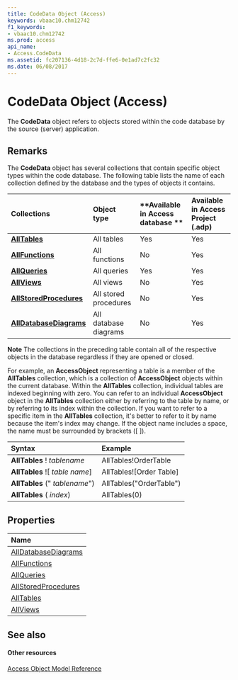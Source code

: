 ```yaml
---
title: CodeData Object (Access)
keywords: vbaac10.chm12742
f1_keywords:
- vbaac10.chm12742
ms.prod: access
api_name:
- Access.CodeData
ms.assetid: fc207136-4d18-2c7d-ffe6-0e1ad7c2fc32
ms.date: 06/08/2017
---
```



# CodeData Object (Access)

The  **CodeData** object refers to objects stored within the code database by the source (server) application.


## Remarks

The  **CodeData** object has several collections that contain specific object types within the code database. The following table lists the name of each collection defined by the database and the types of objects it contains.



|**Collections**|**Object type**|**Available in Access database **|**Available in Access Project (.adp)**|
|:-----|:-----|:-----|:-----|
|**[AllTables](alltables-object-access.md)**|All tables|Yes|Yes|
|**[AllFunctions](allfunctions-object-access.md)**|All functions|No|Yes|
|**[AllQueries](allqueries-object-access.md)**|All queries |Yes|Yes|
|**[AllViews](allviews-object-access.md)**|All views |No|Yes|
|**[AllStoredProcedures](allstoredprocedures-object-access.md)**|All stored procedures |No|Yes|
|**[AllDatabaseDiagrams](alldatabasediagrams-object-access.md)**|All database diagrams |No|Yes|

 **Note**  The collections in the preceding table contain all of the respective objects in the database regardless if they are opened or closed.

For example, an  **AccessObject** representing a table is a member of the **AllTables** collection, which is a collection of **AccessObject** objects within the current database. Within the **AllTables** collection, individual tables are indexed beginning with zero. You can refer to an individual **AccessObject** object in the **AllTables** collection either by referring to the table by name, or by referring to its index within the collection. If you want to refer to a specific item in the **AllTables** collection, it's better to refer to it by name because the item's index may change. If the object name includes a space, the name must be surrounded by brackets ([ ]).



|**Syntax**|**Example**|
|:-----|:-----|
|**AllTables** ! _tablename_|AllTables!OrderTable|
|**AllTables** ![ _table name_]|AllTables![Order Table]|
|**AllTables** (" _tablename_")|AllTables("OrderTable")|
|**AllTables** ( _index_)|AllTables(0)|

## Properties



|**Name**|
|:-----|
|[AllDatabaseDiagrams](codedata-alldatabasediagrams-property-access.md)|
|[AllFunctions](codedata-allfunctions-property-access.md)|
|[AllQueries](codedata-allqueries-property-access.md)|
|[AllStoredProcedures](codedata-allstoredprocedures-property-access.md)|
|[AllTables](codedata-alltables-property-access.md)|
|[AllViews](codedata-allviews-property-access.md)|

## See also


#### Other resources


[Access Object Model Reference](http://msdn.microsoft.com/library/2de134a4-6c5c-d2a3-8377-f4dd973ba650%28Office.15%29.aspx)
